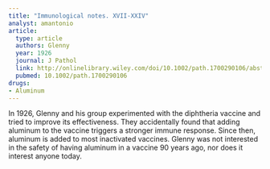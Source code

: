 ```yaml
---
title: "Immunological notes. XVII-XXIV"
analyst: amantonio
article:
  type: article
  authors: Glenny
  year: 1926
  journal: J Pathol
  link: http://onlinelibrary.wiley.com/doi/10.1002/path.1700290106/abstract
  pubmed: 10.1002/path.1700290106
drugs:
- Aluminum
---
```


In 1926, Glenny and his group experimented with the diphtheria vaccine and tried to improve its effectiveness. They accidentally found that adding aluminum to the vaccine triggers a stronger immune response. Since then, aluminum is added to most inactivated vaccines.
Glenny was not interested in the safety of having aluminum in a vaccine 90 years ago, nor does it interest anyone today.

